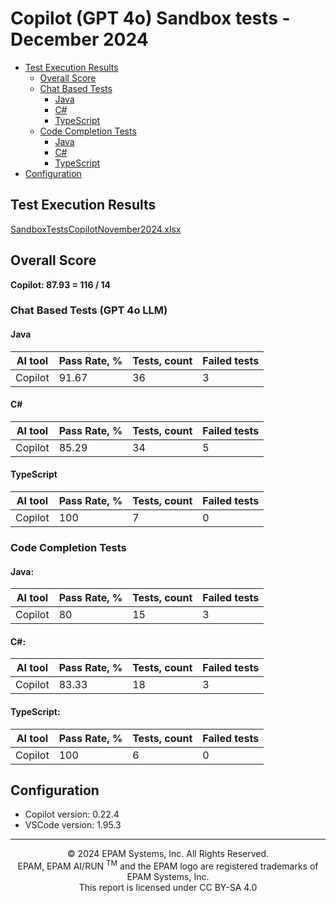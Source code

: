 # **Copilot (GPT 4o) Sandbox tests - December 2024**

- [Test Execution Results](#test-execution-results)
    - [Overall Score](#overall-score)
    - [Chat Based Tests](#chat-based-tests)
        - [Java](#java)
        - [C#](#c)
        - [TypeScript](#typescript)
    - [Code Completion Tests](#code-completion-tests)
        - [Java](#java-1)
        - [C#](#c-1)
        - [TypeScript](#typescript-1)
- [Configuration](#configuration)

## Test Execution Results
[SandboxTestsCopilotNovember2024.xlsx](../../../../reports/SandboxTestsCopilotGpt4oDecember2024.xlsx)

## Overall Score
**Copilot: 87.93 = 116 / 14**

### Chat Based Tests (GPT 4o LLM)

#### Java

| AI tool | Pass Rate, %  | Tests, count | Failed tests |
|---------|---------------|--------------|--------------|
| Copilot | 91.67         | 36           | 3            |

#### C#

| AI tool | Pass Rate, % | Tests, count | Failed tests |
|---------|--------------|--------------|--------------|
| Copilot |  85.29       | 34           | 5            |

#### TypeScript

| AI tool | Pass Rate, % | Tests, count | Failed tests |
|---------|--------------|--------------|--------------|
| Copilot | 100          | 7            | 0            |

### Code Completion Tests

#### Java:

| AI tool | Pass Rate, % | Tests, count | Failed tests |
|---------|--------------|--------------|--------------|
| Copilot | 80           | 15           | 3            |

#### C#:

| AI tool | Pass Rate, % | Tests, count | Failed tests |
|---------|--------------|--------------|--------------|
| Copilot | 83.33        | 18           | 3            |

#### TypeScript:

| AI tool | Pass Rate, % | Tests, count | Failed tests |
|---------|--------------|--------------|--------------|
| Copilot | 100          | 6            | 0            |


## Configuration
- Copilot version: 0.22.4
- VSCode version: 1.95.3

---
<p style="text-align: center;">    © 2024 EPAM Systems, Inc. All Rights Reserved.<br/>    EPAM, EPAM AI/RUN <sup>TM</sup> and the EPAM logo are registered trademarks of EPAM Systems, Inc.<br>    This report is licensed under CC BY-SA 4.0<br/></p> 